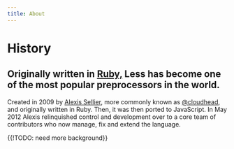 ```yaml
---
title: About
---
```

# History
## Originally written in <a href="http://www.ruby-lang.org">Ruby,</a> Less has become one of the most popular preprocessors in the world.

Created in 2009 by <a href="https://github.com/cloudhead" title="follow @cloudhead on GitHub">Alexis Sellier</a>, more commonly known as <a href="https://twitter.com/cloudhead">@cloudhead</a>, and originally written in Ruby. Then, it was then ported to JavaScript. In May 2012 Alexis relinquished control and development over to a core team of contributors who now manage, fix and extend the language.

{{!TODO: need more background}}
